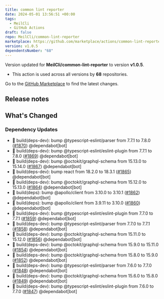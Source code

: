 ```yaml
---
title: common lint reporter
date: 2024-05-01 13:56:51 +00:00
tags:
  - MeilCli
  - GitHub Actions
draft: false
repo: MeilCli/common-lint-reporter
marketplace: https://github.com/marketplace/actions/common-lint-reporter
version: v1.0.5
dependentsNumber: "68"
---
```



Version updated for **MeilCli/common-lint-reporter** to version **v1.0.5**.
- This action is used across all versions by **68** repositories.

Go to the [GitHub Marketplace](https://github.com/marketplace/actions/common-lint-reporter) to find the latest changes.

## Release notes

## What's Changed
### Dependency Updates
- :green_book: build(deps-dev): bump @typescript-eslint/parser from 7.7.1 to 7.8.0 ([#1870](https://github.com/MeilCli/common-lint-reporter/pull/1870)) @dependabot[bot]
- :green_book: build(deps-dev): bump @typescript-eslint/eslint-plugin from 7.7.1 to 7.8.0 ([#1869](https://github.com/MeilCli/common-lint-reporter/pull/1869)) @dependabot[bot]
- :green_book: build(deps-dev): bump @octokit/graphql-schema from 15.13.0 to 15.14.0 ([#1867](https://github.com/MeilCli/common-lint-reporter/pull/1867)) @dependabot[bot]
- :green_book: build(deps-dev): bump react from 18.2.0 to 18.3.1 ([#1865](https://github.com/MeilCli/common-lint-reporter/pull/1865)) @dependabot[bot]
- :green_book: build(deps-dev): bump @octokit/graphql-schema from 15.12.0 to 15.13.0 ([#1864](https://github.com/MeilCli/common-lint-reporter/pull/1864)) @dependabot[bot]
- :green_book: build(deps): bump @apollo/client from 3.10.0 to 3.10.1 ([#1862](https://github.com/MeilCli/common-lint-reporter/pull/1862)) @dependabot[bot]
- :green_book: build(deps): bump @apollo/client from 3.9.11 to 3.10.0 ([#1860](https://github.com/MeilCli/common-lint-reporter/pull/1860)) @dependabot[bot]
- :green_book: build(deps-dev): bump @typescript-eslint/eslint-plugin from 7.7.0 to 7.7.1 ([#1859](https://github.com/MeilCli/common-lint-reporter/pull/1859)) @dependabot[bot]
- :green_book: build(deps-dev): bump @typescript-eslint/parser from 7.7.0 to 7.7.1 ([#1858](https://github.com/MeilCli/common-lint-reporter/pull/1858)) @dependabot[bot]
- :green_book: build(deps-dev): bump @octokit/graphql-schema from 15.11.0 to 15.12.0 ([#1856](https://github.com/MeilCli/common-lint-reporter/pull/1856)) @dependabot[bot]
- :green_book: build(deps-dev): bump @octokit/graphql-schema from 15.9.0 to 15.11.0 ([#1854](https://github.com/MeilCli/common-lint-reporter/pull/1854)) @dependabot[bot]
- :green_book: build(deps-dev): bump @octokit/graphql-schema from 15.8.0 to 15.9.0 ([#1852](https://github.com/MeilCli/common-lint-reporter/pull/1852)) @dependabot[bot]
- :green_book: build(deps-dev): bump @typescript-eslint/parser from 7.6.0 to 7.7.0 ([#1848](https://github.com/MeilCli/common-lint-reporter/pull/1848)) @dependabot[bot]
- :green_book: build(deps-dev): bump @octokit/graphql-schema from 15.6.0 to 15.8.0 ([#1849](https://github.com/MeilCli/common-lint-reporter/pull/1849)) @dependabot[bot]
- :green_book: build(deps-dev): bump @typescript-eslint/eslint-plugin from 7.6.0 to 7.7.0 ([#1847](https://github.com/MeilCli/common-lint-reporter/pull/1847)) @dependabot[bot]
